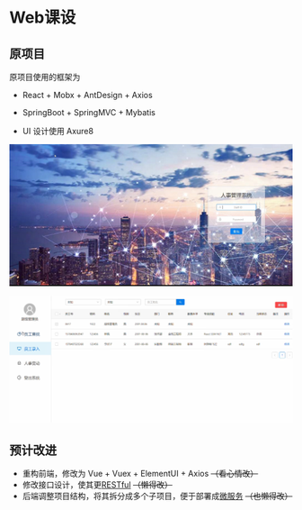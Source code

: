 # Web课设

## 原项目

原项目使用的框架为

- React + Mobx + AntDesign + Axios
- SpringBoot + SpringMVC + Mybatis

- UI 设计使用 Axure8

![效果图](assets/1590992222166.png)

![效果图2](assets/1590992287260.png)

## 预计改进

- 重构前端，修改为 Vue + Vuex + ElementUI + Axios    ~~（看心情改）~~
- 修改接口设计，使其更[RESTful](https://tonited.gitee.io/blog/2020/03/19/rest-jia-gou/)   ~~（懒得改）~~
- 后端调整项目结构，将其拆分成多个子项目，便于部署成[微服务](https://tonited.gitee.io/blog/tags/%E4%BB%80%E4%B9%88%E6%98%AF%E5%BE%AE%E6%9C%8D%E5%8A%A1%E6%9E%B6%E6%9E%84/)    ~~（也懒得改）~~

